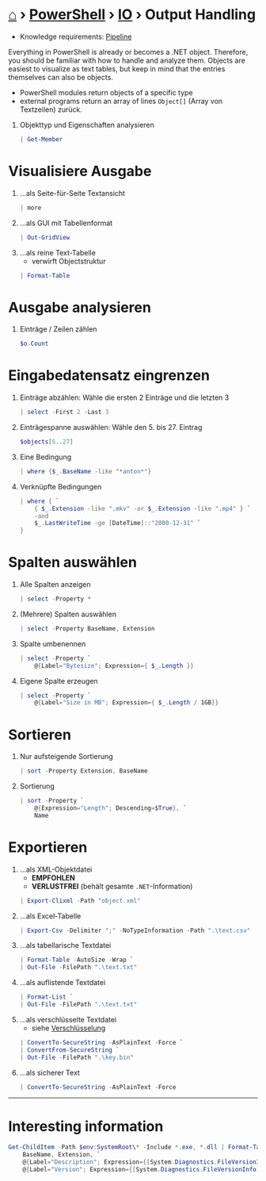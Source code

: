 # [⌂](../../README.md) › [PowerShell](../../README.md) › [IO](io.md) › Output Handling

- Knowledge requirements: [Pipeline](https://docs.microsoft.com/en-us/powershell/module/microsoft.powershell.core/about/about_pipelines)

Everything in PowerShell is already or becomes a .NET object. Therefore, you should be familiar with how to handle and analyze them. Objects are easiest to visualize as text tables, but keep in mind that the entries themselves can also be objects.

- PowerShell modules return objects of a specific type
- external programs return an array of lines `Object[]`  (Array von Textzeilen) zurück.
1. Objekttyp und Eigenschaften analysieren
	```powershell
	| Get-Member
	```

# Visualisiere Ausgabe
1. ...als Seite-für-Seite Textansicht
	```powershell
	| more
	```
1. ...als GUI mit Tabellenformat
	```powershell
	| Out-GridView
	```
1. ...als reine Text-Tabelle
	- verwirft Objectstruktur
	```powershell
	| Format-Table
	```

# Ausgabe analysieren
1. Einträge / Zeilen zählen
	```powershell
	$o.Count
	```

# Eingabedatensatz eingrenzen
1. Einträge abzählen: Wähle die ersten 2 Einträge und die letzten 3
	```powershell
	| select -First 2 -Last 3
	```
1. Einträgespanne auswählen: Wähle den 5. bis 27. Eintrag
	```powershell
	$objects[5..27]
	```
1. Eine Bedingung
	```powershell
	| where {$_.BaseName -like "*anton*"}
	```
1. Verknüpfte Bedingungen
	``` powershell
	| where { `
		{ $_.Extension -like ".mkv" -or $_.Extension -like ".mp4" } `
		-and 
		$_.LastWriteTime -ge [DateTime]::"2000-12-31" `
	}
	```
# Spalten auswählen
1. Alle Spalten anzeigen
	```powershell
	| select -Property *
	```
1. (Mehrere) Spalten auswählen
	```powershell
	| select -Property BaseName, Extension
	```
1. Spalte umbenennen
	```powershell
	| select -Property `
		@{Label="Bytesize"; Expression={ $_.Length }}
1. Eigene Spalte erzeugen
	```powershell
	| select -Property `
		@{Label="Size in MB"; Expression={ $_.Length / 1GB}}
	```
# Sortieren
1. Nur aufsteigende Sortierung
	```powershell
	| sort -Property Extension, BaseName
	```
1. Sortierung
	```powershell
	| sort -Property `
		@{Expression="Length"; Descending=$True}, `
		Name
	```
# Exportieren
1. ...als XML-Objektdatei
	- **EMPFOHLEN**
	- **VERLUSTFREI** (behält gesamte `.NET`-Information)
	```powershell
	| Export-Clixml -Path "object.xml"
	```
1. ...als Excel-Tabelle
	```powershell
	| Export-Csv -Delimiter ";" -NoTypeInformation -Path ".\text.csv"
	```
1. ...als tabellarische Textdatei
	```powershell
	| Format-Table -AutoSize -Wrap `
	| Out-File -FilePath ".\text.txt"
	```
1. ...als auflistende Textdatei
	```powershell
	| Format-List `
	| Out-File -FilePath ".\text.txt"
	```
1. ...als verschlüsselte Textdatei
	- siehe [Verschlüsselung](encryption.md)
	```powershell
	| ConvertTo-SecureString -AsPlainText -Force `
	| ConvertFrom-SecureString `
	| Out-File -FilePath ".\key.bin"
	```
1. ...als sicherer Text
	```powershell
	| ConvertTo-SecureString -AsPlainText -Force
	```

___

# Interesting information
```powershell
Get-ChildItem -Path $env:SystemRoot\* -Include *.exe, *.dll | Format-Table -Property `
	BaseName, Extension, `
	@{Label="Description"; Expression={[System.Diagnostics.FileVersionInfo]::GetVersionInfo($_).FileDescription}}, `
	@{Label="Version"; Expression={[System.Diagnostics.FileVersionInfo]::GetVersionInfo($_).FileVersion}}
```